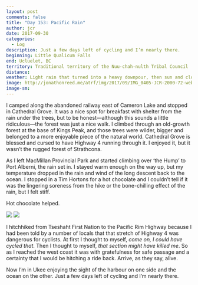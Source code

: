 ```yaml
---
layout: post
comments: false
title: "Day 153: Pacific Rain"
author: jcr
date: 2017-09-30
categories:
  - Log
description: Just a few days left of cycling and I’m nearly there.
beginning: Little Qualicum Falls
end: Ucluelet, BC
territory: Traditional territory of the Nuu-chah-nulth Tribal Council
distance: 
weather: Light rain that turned into a heavy downpour, then sun and cloud in the late afternoon
image: http://jonathonreed.me/atrf/img/2017/09/IMG_0405-JCR-2000-72-web.jpg
image-sm:
---
```


I camped along the abandoned railway east of Cameron Lake and stopped in Cathedral Grove. It was a nice spot for breakfast with shelter from the rain under the trees, but to be honest—although this sounds a little ridiculous—the forest was just a nice walk. I climbed through an old-growth forest at the base of Kings Peak, and those trees were wilder, bigger and belonged to a more enjoyable piece of the natural world. Cathedral Grove is blessed and cursed to have Highway 4 running through it. I enjoyed it, but it wasn’t the rugged forest of Strathcona.

As I left MacMillan Provincial Park and started climbing over ‘the Hump’ to Port Alberni, the rain set in. I stayed warm enough on the way up, but my temperature dropped in the rain and wind of the long descent back to the ocean. I stopped in a Tim Hortons for a hot chocolate and I couldn’t tell if it was the lingering soreness from the hike or the bone-chilling effect of the rain, but I felt stiff.

Hot chocolate helped.

<img src="http://jonathonreed.me/atrf/img/2017/09/IMG_0396-JCR-2000-72-web.jpg">

<img src="http://jonathonreed.me/atrf/img/2017/09/IMG_0412-JCR-2000-72-web.jpg">

I hitchhiked from Tseshaht First Nation to the Pacific Rim Highway because I had been told by a number of locals that that stretch of Highway 4 was dangerous for cyclists. At first I thought to myself, <i>come on, I could have cycled that</i>. Then I thought to myself, <i>that section might have killed me</i>. So as I reached the west coast it was with gratefulness for safe passage and a certainty that I would be hitching a ride back. Arrive, as they say, alive.

Now I’m in Ukee enjoying the sight of the harbour on one side and the ocean on the other. Just a few days left of cycling and I’m nearly there.